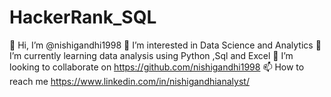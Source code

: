 # HackerRank_SQL

👋 Hi, I’m @nishigandhi1998
👀 I’m interested in Data Science and Analytics
🌱 I’m currently learning data analysis using Python ,Sql and Excel
💞️ I’m looking to collaborate on https://github.com/nishigandhi1998
📫 How to reach me https://www.linkedin.com/in/nishigandhianalyst/
